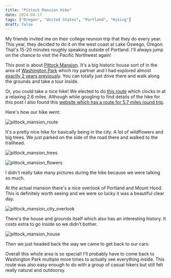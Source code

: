 ```yaml
---
title: "Pittock Mansion Hike"
date: 2024-04-17
tags: ["Oregon", "United States", "Portland", "Hiking"]
draft: false
---
```


My friends invited me on their college reunion trip that they do every year. This year, they decided to do it on the west coast at Lake Oswego, Oregon. That's 15-20 minutes roughly speaking outside of Portland. I'll always jump on the chance to visit the Pacific Northwest again!

This post is about [Pittock Mansion](https://pittockmansion.org/). It's a big historic house sort of in the area of [Washington Park](https://explorewashingtonpark.org/) which my partner and I had explored almost [exactly 2 years previously](../oregon-roadtrip-2022-day-6/). You can totally just drive there and walk along the grounds and take a tour inside.

Or, you could take a nice hike! We elected to do [this route](https://www.alltrails.com/trail/us/oregon/pittock-mansion-via-wildwood-trail) which clocks in at a relaxing 2.6 miles. Although while googling to find details of the hike for this post I also found this [website which has a route for 5.7 miles round trip](https://www.oregonhikers.org/field_guide/Pittock_Mansion_Hike).

Here's how our hike went:

![pittock_mansion_route](/images/oregon/pittock_mansion_route.png)

It's a pretty nice hike for basically being in the city. A lot of wildflowers and big trees. We just parked on the side of the road there and walked to the trailhead.

![pittock_mansion_trees](/images/oregon/pittock_mansion_trees.png)

![pittock_mansion_flowers](/images/oregon/pittock_mansion_flowers.png)

I didn't really take many pictures during the hike because we were talking so much.

At the actual mansion there's a nice overlook of Portland and Mount Hood. This is definitely worth seeing and we were so lucky it was a beautiful clear day.

![pittock_mansion_city_overlook](/images/oregon/pittock_mansion_city_overlook.png)

There's the house and grounds itself which also has an interesting history. It costs extra to go inside so we didn't bother.

![pittock_mansion_house](/images/oregon/pittock_mansion_house.png)

Then we just headed back the way we came to get back to our cars.

Overall this whole area is so special! I'll probably have to come back to Washington Park multiple more times to actually see everything inside. This route was also easy enough to do with a group of casual hikers but still felt really natural and outdoorsy. 